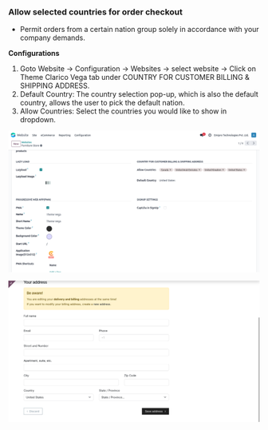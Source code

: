 
### Allow selected countries for order checkout


* Permit orders from a certain nation group solely in accordance with your company demands.

**Configurations**

1. Goto Website -> Configuration -> Websites -> select website -> Click on Theme Clarico Vega tab  under COUNTRY FOR CUSTOMER BILLING & SHIPPING ADDRESS.
2. Default Country: The country selection pop-up, which is also the default country, allows the user to pick the default nation.
3. Allow Countries: Select the countries you would like to show in dropdown.


![](./images/asc1.png)



![](./images/asc2.png)

